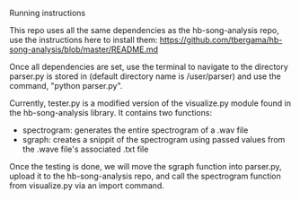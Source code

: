 Running instructions

This repo uses all the same dependencies as the hb-song-analysis repo, use the instructions here to install them: https://github.com/tbergama/hb-song-analysis/blob/master/README.md

Once all dependencies are set, use the terminal to navigate to the directory parser.py is stored in (default directory name is /user/parser) and use the command, "python parser.py".

Currently, tester.py is a modified version of the visualize.py module found in the hb-song-analysis library. It contains two functions:
- spectrogram: generates the entire spectrogram of a .wav file
- sgraph: creates a snippit of the spectrogram using passed values from the .wave file's associated .txt file

Once the testing is done, we will move the sgraph function into parser.py, upload it to the hb-song-analysis repo, and call the spectrogram function from visualize.py via an import command.



